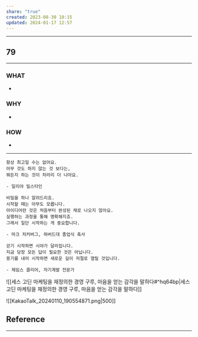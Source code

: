 ```yaml
---
share: "true"
created: 2023-08-30 10:15
updated: 2024-01-17 12:57
---
```


---
## 79
---
### WHAT
- 
### WHY
- 
### HOW
- 
---

```
항상 최고일 수는 없어요.
아무 것도 하지 않는 것 보다는,
뭐든지 하는 것이 차라리 더 나아요.

- 일리야 밀스타인
```

```
비밀을 하나 알려드리죠. 
시작할 때는 아무도 모릅니다. 
아이디어란 것은 처음부터 완성된 채로 나오지 않아요. 
실행하는 과정을 통해 명확해지죠. 
그래서 일단 시작하는 게 중요합니다. 

- 마크 저커버그, 하버드대 졸업식 축사
```

```
걷기 시작하면 시야가 달라집니다. 
지금 당장 모든 답이 필요한 것은 아닙니다. 
용기를 내어 시작하면 새로운 길이 저절로 열릴 것입니다.

- 제임스 클리어, 자기계발 전문가
```

![[세스 고딘  마케팅을 재정의한 경영 구루, 마음을 얻는 감각을 말하다#^hq64bp|세스 고딘  마케팅을 재정의한 경영 구루, 마음을 얻는 감각을 말하다]]


![[KakaoTalk_20240110_190554871.png|500]]
## Reference
---
